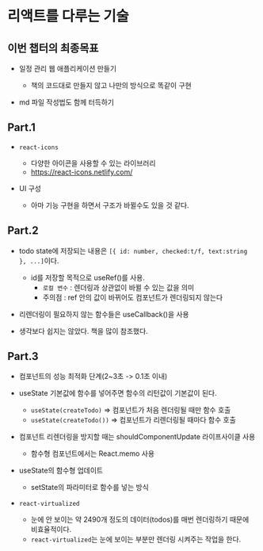 # 리액트를 다루는 기술

## 이번 챕터의 최종목표

- 일정 관리 웹 애플리케이션 만들기

  - 책의 코드대로 만들지 않고 나만의 방식으로 똑같이 구현

- md 파일 작성법도 함께 터득하기

## Part.1

- `react-icons`

  - 다양한 아이콘을 사용할 수 있는 라이브러리
  - https://react-icons.netlify.com/

- UI 구성

  - 아마 기능 구현을 하면서 구조가 바뀔수도 있을 것 같다.

## Part.2

- todo state에 저장되는 내용은 `[{ id: number, checked:t/f, text:string }, ...]`이다.

  - id를 저장할 목적으로 useRef()를 사용.
    - `로컬 변수` : 렌더링과 상관없이 바뀔 수 있는 값을 의미
    - 주의점 : ref 안의 값이 바뀌어도 컴포넌트가 렌더링되지 않는다

- 리렌더링이 필요하지 않는 함수들은 useCallback()을 사용

- 생각보다 쉽지는 않았다. 책을 많이 참조했다.

## Part.3

- 컴포넌트의 성능 최적화 단계(2~3초 -> 0.1초 이내)

- useState 기본값에 함수를 넣어주면 함수의 리턴값이 기본값이 된다.

  - `useState(createTodo)` => 컴포넌트가 처음 렌더링될 때만 함수 호출
  - `useState(createTodo())` => 컴포넌트가 리렌더링될 때마다 함수 호출

- 컴포넌트 리렌더링을 방지할 때는 shouldComponentUpdate 라이프사이클 사용

  - 함수형 컴포넌트에서는 React.memo 사용

- useState의 함수형 업데이트

  - setState의 파라미터로 함수를 넣는 방식

- `react-virtualized`
  - 눈에 안 보이는 약 2490개 정도의 데이터(todos)를 매번 렌더링하기 때문에 비효율적이다.
  - `react-virtualized`는 눈에 보이는 부분만 렌더링 시켜주는 작업을 한다.
